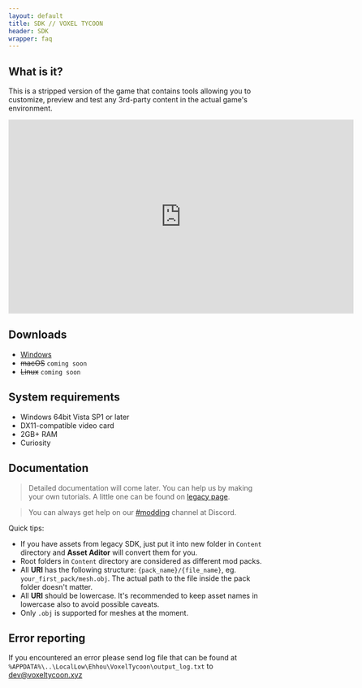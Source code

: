 ```yaml
---
layout: default
title: SDK // VOXEL TYCOON
header: SDK
wrapper: faq
---
```


## What is it?

This is a stripped version of the game that contains tools allowing you to customize, preview and test any 3rd-party content in the actual game's environment.

<iframe width="680" height="382" src="https://www.youtube.com/embed/txoYrQ88GzM" frameborder="0" allowfullscreen></iframe>

## Downloads

* [Windows](https://github.com/andrewpey/vtland/releases/download/test/VoxelTycoon.zip)
* ~~macOS~~ `coming soon`
* ~~Linux~~ `coming soon`

## System requirements

* Windows 64bit Vista SP1 or later
* DX11-compatible video card
* 2GB+ RAM
* Curiosity

## Documentation


> Detailed documentation will come later. You can help us by making your own tutorials. A little one can be found on [legacy page](/sdk_legacy).

> You can always get help on our [#modding](https://discord.gg/dXBmWRr) channel at Discord.

Quick tips:

* If you have assets from legacy SDK, just put it into new folder in `Content` directory and **Asset Aditor** will convert them for you.
* Root folders in `Content` directory are considered as different mod packs.
* All **URI** has the following structure: `{pack_name}/{file_name}`, eg. `your_first_pack/mesh.obj`. The actual path to the file inside the pack folder doesn't matter.
* All **URI** should be lowercase. It's recommended to keep asset names in lowercase also to avoid possible caveats.
* Only `.obj` is supported for meshes at the moment.

## Error reporting

If you encountered an error please send log file that can be found at `%APPDATA%\..\LocalLow\Ehhou\VoxelTycoon\output_log.txt` to [dev@voxeltycoon.xyz](dev@voxeltycoon.xyz)